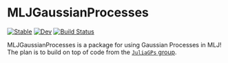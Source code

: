 # MLJGaussianProcesses

[![Stable](https://img.shields.io/badge/docs-stable-blue.svg)](https://john-waczak.github.io/MLJGaussianProcesses.jl/stable/)
[![Dev](https://img.shields.io/badge/docs-dev-blue.svg)](https://john-waczak.github.io/MLJGaussianProcesses.jl/dev/)
[![Build Status](https://github.com/john-waczak/MLJGaussianProcesses.jl/actions/workflows/CI.yml/badge.svg?branch=main)](https://github.com/john-waczak/MLJGaussianProcesses.jl/actions/workflows/CI.yml?query=branch%3Amain)


MLJGaussianProcesses is a package for using Gaussian Processes in MLJ! The plan is to build on top of code from the [`JuliaGPs` group](https://juliagaussianprocesses.github.io/).


